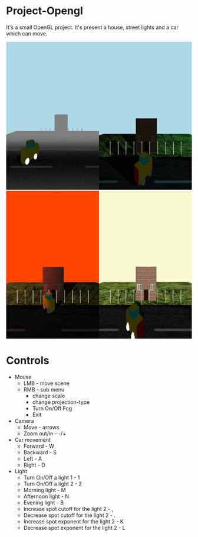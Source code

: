 # Project-Opengl
It's a small OpenGL project. It's present a house, street lights and a car which can move.

<img src="Images/%235.png" width=50% height=400px><img src="Images/%232.png" width=50% height=400px>
<img src="Images/%233.png" width=50% height=400px><img src="Images/%234.png" width=50% height=400px>
# Controls
* Mouse
  * LMB - move scene
  * RMB - sub menu
    * change scale
    * change projection-type
    * Turn On/Off Fog
    * Exit
* Camera
  * Move - arrows
  * Zoom out/in - -/+
* Car movement
  * Forward - W
  * Backward - S
  * Left - A
  * Right - D
* Light
  * Turn On/Off a light 1 - 1
  * Turn On/Off a light 2 - 2
  * Morning light - M
  * Afternoon light - N
  * Evening light - B
  * Increase spot cutoff for the light 2 - ,
  * Decrease spot cutoff for the light 2 - .
  * Increase spot exponent for the light 2 - K 
  * Decrease spot exponent for the light 2 - L
